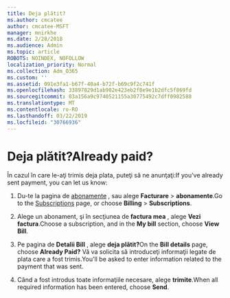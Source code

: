 ```yaml
---
title: Deja plătit?
ms.author: cmcatee
author: cmcatee-MSFT
manager: mnirkhe
ms.date: 2/28/2018
ms.audience: Admin
ms.topic: article
ROBOTS: NOINDEX, NOFOLLOW
localization_priority: Normal
ms.collection: Adm_O365
ms.custom: ''
ms.assetid: 091e3fa1-b67f-40a4-b72f-b69c9f2c741f
ms.openlocfilehash: 33897829d1ab902e423eb2f8e9e1b2dfc5f869fd
ms.sourcegitcommit: 03a156a9c9740521155a30775492c7dff0982588
ms.translationtype: MT
ms.contentlocale: ro-RO
ms.lasthandoff: 03/22/2019
ms.locfileid: "30766936"
---
```

# <a name="already-paid"></a><span data-ttu-id="e16a9-102">Deja plătit?</span><span class="sxs-lookup"><span data-stu-id="e16a9-102">Already paid?</span></span>

<span data-ttu-id="e16a9-103">În cazul în care le-aţi trimis deja plata, puteţi să ne anunţaţi:</span><span class="sxs-lookup"><span data-stu-id="e16a9-103">If you've already sent payment, you can let us know:</span></span>
  
1. <span data-ttu-id="e16a9-104">Du-te la pagina de [abonamente](https://go.microsoft.com/fwlink/p/?linkid=842054) , sau alege **Facturare** \> **abonamente**.</span><span class="sxs-lookup"><span data-stu-id="e16a9-104">Go to the [Subscriptions](https://go.microsoft.com/fwlink/p/?linkid=842054) page, or choose **Billing** \> **Subscriptions**.</span></span>
    
2. <span data-ttu-id="e16a9-105">Alege un abonament, şi în secţiunea de **factura mea** , alege **Vezi factura**.</span><span class="sxs-lookup"><span data-stu-id="e16a9-105">Choose a subscription, and in the **My bill** section, choose **View Bill**.</span></span>
    
3. <span data-ttu-id="e16a9-106">Pe pagina de **Detalii Bill** , alege **deja plătit?**</span><span class="sxs-lookup"><span data-stu-id="e16a9-106">On the **Bill details** page, choose **Already Paid?**</span></span> <span data-ttu-id="e16a9-107">Vă va solicita să introduceţi informaţii legate de plata care a fost trimis.</span><span class="sxs-lookup"><span data-stu-id="e16a9-107">You'll be asked to enter information related to the payment that was sent.</span></span> 
    
4. <span data-ttu-id="e16a9-108">Când a fost introdus toate informaţiile necesare, alege **trimite**.</span><span class="sxs-lookup"><span data-stu-id="e16a9-108">When all required information has been entered, choose **Send**.</span></span>
    

